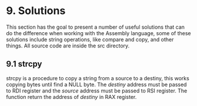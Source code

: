 # 9. Solutions
This section has the goal to present a number of useful solutions that can do the difference when working with the Assembly language, some of these solutions include string operations, like compare and copy, and other things. All source code are inside the src directory.

## 9.1 strcpy
strcpy is a procedure to copy a string from a source to a destiny, this works copying bytes until find a NULL byte. The *destiny* address must be passed to RDI register and the *source* address must be passed to RSI register. The function return the address of *destiny* in RAX register.
